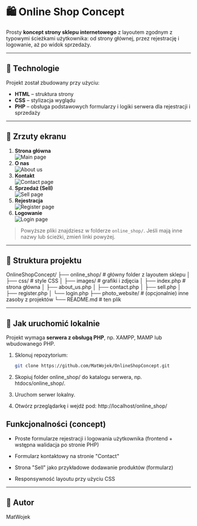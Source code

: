 # 🛍️ Online Shop Concept

Prosty **koncept strony sklepu internetowego** z layoutem zgodnym z typowymi ścieżkami użytkownika: od strony głównej, przez rejestrację i logowanie, aż po widok sprzedaży.

---

## 🧰 Technologie

Projekt został zbudowany przy użyciu:
- **HTML** – struktura strony
- **CSS** – stylizacja wyglądu
- **PHP** – obsługa podstawowych formularzy i logiki serwera dla rejestracji i sprzedaży

---

## 📸 Zrzuty ekranu

1. **Strona główna**  
   ![Main page](online_shop/main.png)
2. **O nas**  
   ![About us](online_shop/about_us.png)
3. **Kontakt**  
   ![Contact page](online_shop/contact.png)
4. **Sprzedaż (Sell)**  
   ![Sell page](online_shop/sell.png)
5. **Rejestracja**  
   ![Register page](online_shop/register.png)
6. **Logowanie**  
   ![Login page](online_shop/login.png)

> Powyższe pliki znajdziesz w folderze `online_shop/`. Jeśli mają inne nazwy lub ścieżki, zmień linki powyżej.

---

## 📂 Struktura projektu

OnlineShopConcept/
├── online_shop/ # główny folder z layoutem sklepu
│ ├── css/ # style CSS
│ ├── images/ # grafiki i zdjęcia
│ ├── index.php # strona główna
│ ├── about_us.php
│ ├── contact.php
│ ├── sell.php
│ ├── register.php
│ └── login.php
├── photo_website/ # (opcjonalnie) inne zasoby z projektów
└── README.md # ten plik

---

## 🚀 Jak uruchomić lokalnie

Projekt wymaga **serwera z obsługą PHP**, np. XAMPP, MAMP lub wbudowanego PHP.

1. Sklonuj repozytorium:
   ```bash
   git clone https://github.com/MatWojek/OnlineShopConcept.git

2. Skopiuj folder online_shop/ do katalogu serwera, np. htdocs/online_shop/.

3. Uruchom serwer lokalny.

4. Otwórz przeglądarkę i wejdź pod: http://localhost/online_shop/

## Funkcjonalności (concept)

- Proste formularze rejestracji i logowania użytkownika (frontend + wstępna walidacja po stronie PHP)

- Formularz kontaktowy na stronie "Contact"

- Strona "Sell" jako przykładowe dodawanie produktów (formularz)

- Responsywność layoutu przy użyciu CSS

---

## 👤 Autor

MatWojek
